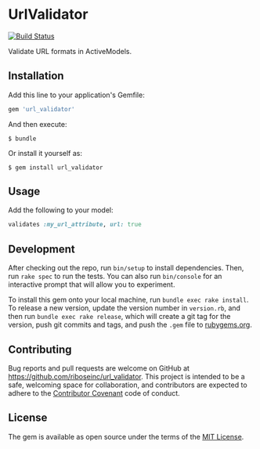 # UrlValidator

[![Build Status](https://img.shields.io/travis/riboseinc/url_validator/master.svg)](https://travis-ci.org/riboseinc/url_validator)

Validate URL formats in ActiveModels.

## Installation

Add this line to your application's Gemfile:

```ruby
gem 'url_validator'
```

And then execute:

    $ bundle

Or install it yourself as:

    $ gem install url_validator

## Usage

Add the following to your model:

```ruby
validates :my_url_attribute, url: true
```

## Development

After checking out the repo, run `bin/setup` to install dependencies. Then, run 
`rake spec` to run the tests. You can also run `bin/console` for an interactive 
prompt that will allow you to experiment.

To install this gem onto your local machine, run `bundle exec rake install`. To 
release a new version, update the version number in `version.rb`, and then run 
`bundle exec rake release`, which will create a git tag for the version, push 
git commits and tags, and push the `.gem` file to 
[rubygems.org](https://rubygems.org).

## Contributing

Bug reports and pull requests are welcome on GitHub at 
https://github.com/riboseinc/url_validator. This project is intended to be a 
safe, welcoming space for collaboration, and contributors are expected to 
adhere to the [Contributor Covenant](http://contributor-covenant.org) code of 
conduct.


## License

The gem is available as open source under the terms of the [MIT 
License](http://opensource.org/licenses/MIT).

